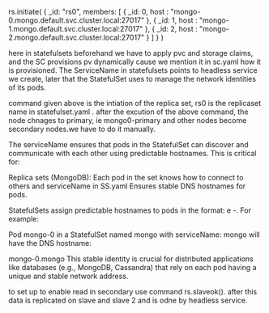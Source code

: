 rs.initiate(
   {
      _id: "rs0",
      members: [
         { _id: 0, host : "mongo-0.mongo.default.svc.cluster.local:27017" },
         { _id: 1, host : "mongo-1.mongo.default.svc.cluster.local:27017" },
         { _id: 2, host : "mongo-2.mongo.default.svc.cluster.local:27017" }
      ]
   }
)

here in statefulsets beforehand  we have to apply pvc and storage claims, and the SC provisions pv dynamically cause we mention it in sc.yaml how it is provisioned. The ServiceName in statefulsets points to headless service we create, later  that the StatefulSet uses to manage the network identities of its pods. 

command given above is the intiation of the replica set, rs0 is the replicaset name in statefulset.yaml . after the excution of the above command, the node chnages to primary, ie mongo0-primary and other nodes become secondary nodes.we have to do it manually. 


The serviceName ensures that pods in the StatefulSet can discover and communicate with each other using predictable hostnames. This is critical for:

Replica sets (MongoDB): Each pod in the set knows how to connect to others and serviceName in SS.yaml Ensures stable DNS hostnames for pods.




StatefulSets assign predictable hostnames to pods in the format:
e
<statefulset-name>-<ordinal>.<service-name>
For example:

Pod mongo-0 in a StatefulSet named mongo with serviceName: mongo will have the DNS hostname:

mongo-0.mongo
This stable identity is crucial for distributed applications like databases (e.g., MongoDB, Cassandra) that rely on each pod having a unique and stable network address.



to set up to enable read in secondary use command rs.slaveok().  after this data is replicated on slave and slave 2 and is odne by headless service.
